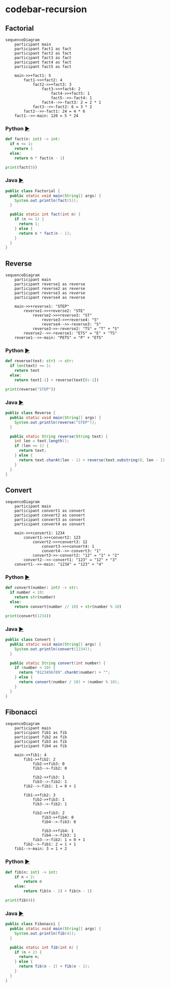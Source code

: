 # codebar-recursion

## Factorial

```mermaid
sequenceDiagram
    participant main
    participant fact1 as fact
    participant fact2 as fact
    participant fact3 as fact
    participant fact4 as fact
    participant fact5 as fact

    main->>+fact1: 5
        fact1->>+fact2: 4
            fact2->>+fact3: 3
                fact3->>+fact4: 2
                    fact4->>+fact5: 1
                    fact5-->>-fact4: 1
                fact4-->>-fact3: 2 = 2 * 1
            fact3-->>-fact2: 6 = 3 * 2
        fact2-->>-fact1: 24 = 4 * 6
    fact1-->>-main: 120 = 5 * 24
```
### Python [:arrow_forward:](https://pythontutor.com/visualize.html#code=def%20fact%28n%3A%20int%29%20-%3E%20int%3A%0A%20%20if%20n%20%3C%3D%201%3A%0A%20%20%20%20return%201%0A%20%20else%3A%0A%20%20%20%20return%20n%20*%20fact%28n%20-%201%29%0A%0Aprint%28fact%285%29%29&cumulative=false&heapPrimitives=nevernest&mode=edit&origin=opt-frontend.js&py=3&rawInputLstJSON=%5B%5D&textReferences=false)

```python
def fact(n: int) -> int:
  if n <= 1:
    return 1
  else:
    return n * fact(n - 1)

print(fact(5))
```

### Java [:arrow_forward:](https://pythontutor.com/visualize.html#code=public%20class%20Factorial%20%7B%0A%20%20public%20static%20void%20main%28String%5B%5D%20args%29%20%7B%0A%20%20%20%20System.out.println%28fact%285%29%29%3B%0A%20%20%7D%0A%0A%20%20public%20static%20int%20fact%28int%20n%29%20%7B%0A%20%20%20%20if%20%28n%20%3C%3D%201%29%20%7B%0A%20%20%20%20%20%20return%201%3B%0A%20%20%20%20%7D%20else%20%7B%0A%20%20%20%20%20%20return%20n%20*%20fact%28n%20-%201%29%3B%0A%20%20%20%20%7D%0A%20%20%7D%0A%7D&cumulative=false&heapPrimitives=nevernest&mode=edit&origin=opt-frontend.js&py=java&rawInputLstJSON=%5B%5D&textReferences=false)

```java
public class Factorial {
  public static void main(String[] args) {
    System.out.println(fact(5));
  }

  public static int fact(int n) {
    if (n <= 1) {
      return 1;
    } else {
      return n * fact(n - 1);
    }
  }
}
```

## Reverse

```mermaid
sequenceDiagram
    participant main
    participant reverse1 as reverse
    participant reverse2 as reverse
    participant reverse3 as reverse
    participant reverse4 as reverse

    main->>+reverse1: "STEP"
        reverse1->>+reverse2: "STE"
            reverse2->>+reverse3: "ST"
                reverse3->>+reverse4: "S"
                reverse4-->>-reverse3: "S"
            reverse3->>-reverse2: "TS" = "T" + "S"
        reverse2-->>-reverse1: "ETS" = "E" + "TS"
    reverse1-->>-main: "PETS" = "P" + "ETS"
```

### Python [:arrow_forward:](https://pythontutor.com/visualize.html#code=def%20reverse%28text%3A%20str%29%20-%3E%20str%3A%0A%20%20if%20len%28text%29%20%3C%3D%201%3A%0A%20%20%20%20return%20text%0A%20%20else%3A%0A%20%20%20%20return%20text%5B-1%5D%20%2B%20reverse%28text%5B0%3A-1%5D%29%0A%0Aprint%28reverse%28%22STEP%22%29%29&cumulative=false&heapPrimitives=nevernest&mode=edit&origin=opt-frontend.js&py=3&rawInputLstJSON=%5B%5D&textReferences=false)

```python
def reverse(text: str) -> str:
  if len(text) <= 1:
    return text
  else:
    return text[-1] + reverse(text[0:-1])

print(reverse("STEP"))
```

### Java [:arrow_forward:](https://pythontutor.com/visualize.html#code=public%20class%20Reverse%20%7B%0A%20%20public%20static%20void%20main%28String%5B%5D%20args%29%20%7B%0A%20%20%20%20System.out.println%28reverse%28%22STEP%22%29%29%3B%0A%20%20%7D%0A%0A%20%20public%20static%20String%20reverse%28String%20text%29%20%7B%0A%20%20%20%20int%20len%20%3D%20text.length%28%29%3B%0A%20%20%20%20if%20%28len%20%3C%3D%201%29%20%7B%0A%20%20%20%20%20%20return%20text%3B%0A%20%20%20%20%7D%20else%20%7B%0A%20%20%20%20%20%20return%20text.charAt%28len%20-%201%29%20%2B%20reverse%28text.substring%280,%20len%20-%201%29%29%3B%0A%20%20%20%20%7D%0A%20%20%7D%0A%7D&cumulative=false&heapPrimitives=nevernest&mode=edit&origin=opt-frontend.js&py=java&rawInputLstJSON=%5B%5D&textReferences=false)

```java
public class Reverse {
  public static void main(String[] args) {
    System.out.println(reverse("STEP"));
  }

  public static String reverse(String text) {
    int len = text.length();
    if (len <= 1) {
      return text;
    } else {
      return text.charAt(len - 1) + reverse(text.substring(0, len - 1));
    }
  }
}
```

## Convert

```mermaid
sequenceDiagram
    participant main
    participant convert1 as convert
    participant convert2 as convert
    participant convert3 as convert
    participant convert4 as convert

    main->>+convert1: 1234
        convert1->>+convert2: 123
            convert2->>+convert3: 12
                convert3->>+convert4: 1
                convert4-->>-convert3: "1"
            convert3->>-convert2: "12" = "1" + "2"
        convert2-->>-convert1: "123" = "12" + "3"
    convert1-->>-main: "1234" = "123" + "4"
```

### Python [:arrow_forward:](https://pythontutor.com/visualize.html#code=def%20convert%28number%3A%20int%29%20-%3E%20str%3A%0A%20%20if%20number%20%3C%2010%3A%0A%20%20%20%20return%20str%28number%29%0A%20%20else%3A%0A%20%20%20%20return%20convert%28number%20//%2010%29%20%2B%20str%28number%20%25%2010%29%0A%0Aprint%28convert%281234%29%29&cumulative=false&heapPrimitives=nevernest&mode=edit&origin=opt-frontend.js&py=3&rawInputLstJSON=%5B%5D&textReferences=false)

```python
def convert(number: int) -> str:
  if number < 10:
    return str(number)
  else:
    return convert(number // 10) + str(number % 10)

print(convert(1234))
```

### Java [:arrow_forward:](https://pythontutor.com/visualize.html#code=public%20class%20Convert%20%7B%0A%20%20public%20static%20void%20main%28String%5B%5D%20args%29%20%7B%0A%20%20%20%20System.out.println%28convert%281234%29%29%3B%0A%20%20%7D%0A%0A%20%20public%20static%20String%20convert%28int%20number%29%20%7B%0A%20%20%20%20if%20%28number%20%3C%2010%29%20%7B%0A%20%20%20%20%20%20return%20%220123456789%22.charAt%28number%29%20%2B%20%22%22%3B%0A%20%20%20%20%7D%20else%20%7B%0A%20%20%20%20%20%20return%20convert%28number%20/%2010%29%20%2B%20%28number%20%25%2010%29%3B%0A%20%20%20%20%7D%0A%20%20%7D%0A%7D&cumulative=false&heapPrimitives=nevernest&mode=edit&origin=opt-frontend.js&py=java&rawInputLstJSON=%5B%5D&textReferences=false)

```java
public class Convert {
  public static void main(String[] args) {
    System.out.println(convert(1234));
  }

  public static String convert(int number) {
    if (number < 10) {
      return "0123456789".charAt(number) + "";
    } else {
      return convert(number / 10) + (number % 10);
    }
  }
}
```

## Fibonacci

```mermaid
sequenceDiagram
    participant main
    participant fib1 as fib
    participant fib2 as fib
    participant fib3 as fib
    participant fib4 as fib

    main->+fib1: 4
        fib1->+fib2: 2
            fib2->+fib3: 0
            fib3-->-fib2: 0

            fib2->+fib3: 1
            fib3-->-fib2: 1
        fib2-->-fib1: 1 = 0 + 1

        fib1->+fib2: 3
            fib2->+fib3: 1
            fib3-->-fib2: 1

            fib2->+fib3: 2
                fib3->+fib4: 0
                fib4-->-fib3: 0

                fib3->+fib4: 1
                fib4-->-fib3: 1
            fib3-->-fib2: 1 = 0 + 1
        fib2-->-fib1: 2 = 1 + 1
    fib1-->-main: 3 = 1 + 2
```

### Python [:arrow_forward:](https://pythontutor.com/visualize.html#code=def%20fib%28n%3A%20int%29%20-%3E%20int%3A%0A%20%20%20%20if%20n%20%3C%202%3A%0A%20%20%20%20%20%20%20%20return%20n%0A%20%20%20%20else%3A%0A%20%20%20%20%20%20%20%20return%20fib%28n%20-%202%29%20%2B%20fib%28n%20-%201%29%0A%0Aprint%28fib%284%29%29&cumulative=false&heapPrimitives=nevernest&mode=edit&origin=opt-frontend.js&py=3&rawInputLstJSON=%5B%5D&textReferences=false)

```python
def fib(n: int) -> int:
    if n < 2:
        return n
    else:
        return fib(n - 2) + fib(n - 1)

print(fib(4))
```

### Java [:arrow_forward:](https://pythontutor.com/visualize.html#code=public%20class%20Fibonacci%20%7B%0A%20%20public%20static%20void%20main%28String%5B%5D%20args%29%20%7B%0A%20%20%20%20System.out.println%28fib%284%29%29%3B%0A%20%20%7D%0A%0A%20%20public%20static%20int%20fib%28int%20n%29%20%7B%0A%20%20%20%20if%20%28n%20%3C%202%29%20%7B%0A%20%20%20%20%20%20return%20n%3B%0A%20%20%20%20%7D%20else%20%7B%0A%20%20%20%20%20%20return%20fib%28n%20-%202%29%20%2B%20fib%28n%20-%201%29%3B%0A%20%20%20%20%7D%0A%20%20%7D%0A%7D&cumulative=false&heapPrimitives=nevernest&mode=edit&origin=opt-frontend.js&py=java&rawInputLstJSON=%5B%5D&textReferences=false)

```java
public class Fibonacci {
  public static void main(String[] args) {
    System.out.println(fib(4));
  }

  public static int fib(int n) {
    if (n < 2) {
      return n;
    } else {
      return fib(n - 2) + fib(n - 1);
    }
  }
}
```
